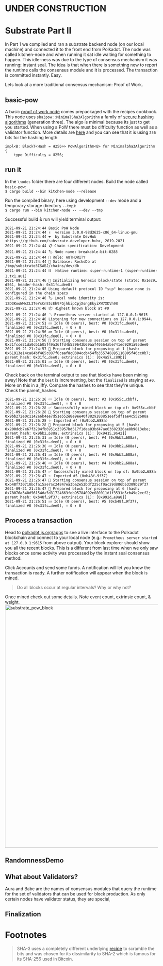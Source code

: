# UNDER CONSTRUCTION

# Substrate Part II
In Part 1 we compiled and ran a substrate backend node (on our local machine) and connected it to the front end from Polkadot. The node was called kitchen-node and when running it sat idle waiting for something to happen. This idle-ness was due to the type of consensus mechanism it was running: instant seal. The idea is that when there is something new to report the runtime calls the consensus module and it is processed. The transaction is committed instantly. Easy. 

Lets look at a more traditional consensus mechanism: Proof of Work.

## basic-pow
A basic [proof of work node](https://substrate.dev/recipes/basic-pow.html) comes prepackaged with the recipes cookbook. This node uses `sha3pow::MinimalSha3Algorithm` a family of [secure hashing algorithms](https://en.wikipedia.org/wiki/SHA-3) (generation three). The algo is minimal because its just to get you started. When using a PoW there must be difficulty function as well as a validator function. More details are [here](https://substrate.dev/recipes/sha3-pow-consensus.html) and you can see that it is using `256` bits for the hashing length:

```
impl<B: BlockT<Hash = H256>> PowAlgorithm<B> for MinimalSha3Algorithm {
    type Difficulty = U256;
```

## run it
In the `\nodes` folder there are four different nodes. Build the node called `basic-pow`:\
`$ cargo build --bin kitchen-node --release`

Run the compiled binary, here using development `--dev` mode and a temporary storage directory `--tmp`):\
`$ cargo run --bin kitchen-node -- --dev --tmp`

Successful build & run will yield terminal output:
```
2021-09-21 21:24:44 Basic PoW Node    
2021-09-21 21:24:44 ✌️  version 3.0.0-98d3625-x86_64-linux-gnu    
2021-09-21 21:24:44 ❤️  by Substrate DevHub <https://github.com/substrate-developer-hub>, 2019-2021    
2021-09-21 21:24:44 📋 Chain specification: Development    
2021-09-21 21:24:44 🏷 Node name: breakable-bit-0288    
2021-09-21 21:24:44 👤 Role: AUTHORITY    
2021-09-21 21:24:44 💾 Database: RocksDb at /tmp/substrate3ISABJ/chains/dev/db    
2021-09-21 21:24:44 ⛓  Native runtime: super-runtime-1 (super-runtime-1.tx1.au1)    
2021-09-21 21:24:46 🔨 Initializing Genesis block/state (state: 0x1e29…d561, header-hash: 0x31fc…dee0)    
2021-09-21 21:24:46 Using default protocol ID "sup" because none is configured in the chain specs    
2021-09-21 21:24:46 🏷 Local node identity is: 12D3KooWMxCL3TeYsCnE5zEh9FGjhkipCpjXsngEkyiXW7XDVh98    
2021-09-21 21:24:46 📦 Highest known block at #0    
2021-09-21 21:24:46 〽️ Prometheus server started at 127.0.0.1:9615    
2021-09-21 21:24:46 Listening for new connections on 127.0.0.1:9944.    
2021-09-21 21:24:51 💤 Idle (0 peers), best: #0 (0x31fc…dee0), finalized #0 (0x31fc…dee0), ⬇ 0 ⬆ 0    
2021-09-21 21:24:56 💤 Idle (0 peers), best: #0 (0x31fc…dee0), finalized #0 (0x31fc…dee0), ⬇ 0 ⬆ 0    
2021-09-21 21:24:56 🙌 Starting consensus session on top of parent 0x31fcce21da0cb1b05f49a36ffd4b529643b69aaf40664abe741ed9291a95dee0    
2021-09-21 21:24:57 🎁 Prepared block for proposing at 1 [hash: 0x61913e14ca84bf465c007f0caaf8c0304ccb454fb355746895116805f46cc0b7; parent_hash: 0x31fc…dee0; extrinsics (1): [0x4a57…c89b]]    
2021-09-21 21:25:01 💤 Idle (0 peers), best: #0 (0x31fc…dee0), finalized #0 (0x31fc…dee0), ⬇ 0 ⬆ 0    
```

Check back on the terminal output to see that blocks have been mining away! Note that the `best` is incrementing, but the `finalized` is staying at `#0`. More on this in a jiffy. Compare the hashes to see that they're unique. Check the parent_hashes.
```
2021-09-21 21:26:26 💤 Idle (0 peers), best: #3 (0x955c…cbbf), finalized #0 (0x31fc…dee0), ⬇ 0 ⬆ 0    
2021-09-21 21:26:28 ✅ Successfully mined block on top of: 0x955c…cbbf    
2021-09-21 21:26:28 🙌 Starting consensus session on top of parent 0x9bb272e0c1142e6b4ee7d51e552e8e9ee40f8829280851eef5df1ae4c552688a    
2021-09-21 21:26:28 ✨ Imported #4 (0x9bb2…688a)    
2021-09-21 21:26:28 🎁 Prepared block for proposing at 5 [hash: 0x200dcb7e67f3284fb6951c35957bd517f1dea03bd47ae63602326ae8b9813ebe; parent_hash: 0x9bb2…688a; extrinsics (1): [0x9415…9642]]    
2021-09-21 21:26:31 💤 Idle (0 peers), best: #4 (0x9bb2…688a), finalized #0 (0x31fc…dee0), ⬇ 0 ⬆ 0    
2021-09-21 21:26:36 💤 Idle (0 peers), best: #4 (0x9bb2…688a), finalized #0 (0x31fc…dee0), ⬇ 0 ⬆ 0    
2021-09-21 21:26:41 💤 Idle (0 peers), best: #4 (0x9bb2…688a), finalized #0 (0x31fc…dee0), ⬇ 0 ⬆ 0    
2021-09-21 21:26:46 💤 Idle (0 peers), best: #4 (0x9bb2…688a), finalized #0 (0x31fc…dee0), ⬇ 0 ⬆ 0    
2021-09-21 21:26:47 ✅ Successfully mined block on top of: 0x9bb2…688a    
2021-09-21 21:26:47 ✨ Imported #5 (0xb48f…9f37)    
2021-09-21 21:26:47 🙌 Starting consensus session on top of parent 0xb48f730718bcfa15ae7ac24847ea3ba2e52bdf225cf0ac29d886b53309b29f37    
2021-09-21 21:26:47 🎁 Prepared block for proposing at 6 [hash: 0x78076a340d56154da5d81724663feb95784092e080011d1f3531d5cb49e2ecf2; parent_hash: 0xb48f…9f37; extrinsics (1): [0x992d…e9a8]]    
2021-09-21 21:26:51 💤 Idle (0 peers), best: #5 (0xb48f…9f37), finalized #0 (0x31fc…dee0), ⬇ 0 ⬆ 0    
```

## Process a transaction
Head to [polkadot.js.org/apps](https://polkadot.js.org/apps/#/) to see a live interface to the Polkadot blockchain and connect to your local node (e.g.: `Prometheus server started at 127.0.0.1:9615` from above output). Your block explorer should show you all the recent blocks. This is a different from last time when we only saw blocks once some activity was processed by the instant seal consensus method.

Click Accounts and send some funds. A notification will let you know the transaction is ready. A further notification will appear when the block is mined.
> Do all blocks occur at regular intervals? Why or why not?

Once mined check out some details. Note event count, extrinsic count, & weight. 
<img width="800" alt="substrate_pow_block" src="https://user-images.githubusercontent.com/39792005/134149216-0aa13529-bc9e-46c3-a134-b8cb91aa5dca.png">

## RandomnessDemo

## What about Validators?
Aura and Babe are the names of consensus modules that query the runtime for the set of validators that can be used for block production. As only certain nodes have validator status, they are special,  

## Finalization

# Footnotes
> SHA-3 uses a completely different underlying [recipe](https://stackoverflow.com/questions/14356526/whats-the-difference-between-the-hash-algorithms-sha-2-and-sha-3) to scramble the bits and was chosen for its dissimilarity to SHA-2 which is famous for its SHA-256 used in Bitcoin.
